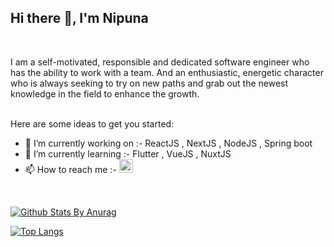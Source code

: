 
 
##  Hi there 👋, I'm Nipuna
<br/>    
    <p align="left"> 
 I am a self-motivated, responsible and dedicated  software engineer who has the ability to work with a team. And an enthusiastic, energetic character who is always seeking to try on new paths and grab out the newest knowledge in the field to enhance the growth.
</p>
</br
>
Here are some ideas to get you started:

- 🔭 I’m currently working on :- ReactJS , NextJS ,  NodeJS , Spring boot  
- 🌱 I’m currently learning :- Flutter , VueJS ,  NuxtJS 
- 📫 How to reach me :-     <a  href="https://www.linkedin.com/in/NipunaC95/"> <img alt="Linkedin"  width="22px"  src="https://cdn.jsdelivr.net/npm/simple-icons@v3/icons/linkedin.svg"  /> 
<br/>   

[![Github Stats By Anurag](https://github-readme-stats.vercel.app/api?username=NipunaC95&show_icons=true&title_color=79ff97&icon_color=79ff97&text_color=9f9f9f&bg_color=151515&count_private=true)](https://github.com/anuraghazra/github-readme-stats)
 
[![Top Langs](https://github-readme-stats.vercel.app/api/top-langs/?username=NipunaC95&&title_color=fff&icon_color=79ff97&text_color=9f9f9f&bg_color=151515&)](https://github.com/anuraghazra/github-readme-stats) 
   